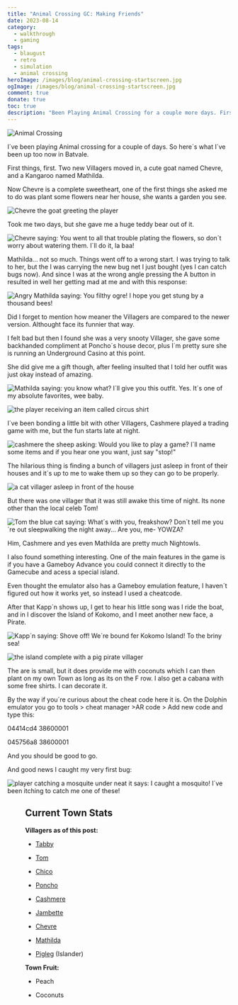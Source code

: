 ```yaml
---
title: "Animal Crossing GC: Making Friends"
date: 2023-08-14
category:
  - walkthrough
  - gaming
tags:
  - blaugust
  - retro
  - simulation
  - animal crossing
heroImage: /images/blog/animal-crossing-startscreen.jpg
ogImage: /images/blog/animal-crossing-startscreen.jpg
comment: true
donate: true
toc: true
description: "Been Playing Animal Crossing for a couple more days. First off I´ve had two new villagers move in  and I got to meet some of them  and do some chores for them. "
---
```

![Animal Crossing](/images/blog/animal-crossing-startscreen.jpg)

I´ve been playing Animal crossing for a couple of days. So here´s what I´ve been up too now in Batvale.

First things, first. Two new Villagers moved in, a cute goat named Chevre, and a Kangaroo named Mathilda.

Now Chevre is a complete sweetheart, one of the first things she asked me to do was plant some flowers near her house, she wants a garden you see.

![Chevre the goat greeting the player](/images/2023/goatanimalcrossing.png#medium)

Took me two days, but she gave me a huge teddy bear out of it.

![Chevre saying: You went to all that trouble plating the flowers, so don´t worry about watering them. I´ll do it, la baa!](/images/2023/chevregoatanimalcrosisng.jpeg#center)


Mathilda... not so much. Things went off to a wrong start. I was trying to talk to her, but the I was carrying the new bug net I just bought (yes I can catch bugs now). And since I was at the wrong angle pressing the A button in resulted in well her getting mad at me and with this response:

![Angry Mathilda saying: You filthy ogre! I hope you get stung by a thousand bees!](/images/2023/animalcorssingkanga.jpeg#center)

Did I forget to mention how meaner the Villagers are compared to the newer version. Althought face its funnier that way.

I felt bad but then I found she was a very snooty Villager, she gave some backhanded compliment at Poncho´s house decor, plus I´m pretty sure she is running an Underground Casino at this point.

She did give me a gift though, after feeling insulted that I told her outfit was just okay instead of amazing.

![Mathilda saying: you know what? I´ll give you this outfit. Yes. It´s one of my absolute favorites, wee baby.](/images/2023/animalcrossingcasino.png#medium)

![the player receiving an item called circus shirt](/images/2023/animalcrossinginveturyfull.png#medium "Did she just call me a clown!?")



I´ve been bonding a little bit with other Villagers, Cashmere played a trading game with me, but the fun starts late at night.

![cashmere the sheep asking: Would you like to play a game? I´ll name some items and if you hear one you want, just say "stop!"](/images/2023/cashmereanimalcrossing.png#medium)


The hilarious thing is finding a bunch of villagers just asleep in front of their houses and it´s up to me to wake them up so they can go to be properly.

![a cat villager asleep in front of the house](/images/2023/sleepycatanimalcrossing.png#medium)


But there was one villager that it was still awake this time of night. Its none other than the local celeb Tom!

![Tom the blue cat saying: What´s with you, freakshow?
Don´t tell me you´re out sleepwalking the night away...
Are you, me- YOWZA?](/images/2023/tomcatanimalcrossing.png#medium "Just a couple of freaks chilling at night.")

Him, Cashmere and yes even Mathilda are pretty much Nightowls.

I also found something interesting. One of the main features in the game is if you have a Gameboy Advance you could connect it directly to the Gamecube and acess a special island.

Even thought the emulator also has a Gameboy emulation feature, I haven´t figured out how it works yet, so instead I used a cheatcode.

After that Kapp´n shows up, I get to hear his little song was I ride the boat, and in I discover the Island of Kokomo, and I meet another new face, a Pirate.

![Kapp´n saying: Shove off! We´re bound fer Kokomo Island! To the briny sea!](/images/2023/animalcrossingkappaboat.png#medium)

![the island complete with a pig pirate villager](/images/2023/animalcrossingpigisland.png#medium)

The are is small, but it does provide me with coconuts which I can then plant on my own Town as long as its on the F row. I also get a cabana with some free shirts. I can decorate it.

By the way if you´re curious about the cheat code here it is. On the Dolphin emulator you go to tools > cheat manager >AR code > Add new code and type this:

04414cd4 38600001

045756a8 38600001

And you should be good to go.

And good news I caught my very first bug:

![player catching a mosquite under neat it says: I caught a mosquito! I´ve been itching to catch me one of these!](/images/2023/mosquitocatchanimalcrossing.png#medium "About damn time, these things keep biting me.")
<figure>


## **Current** **Town Stats**

**Villagers as of this post:**

- [Tabby](https://nookipedia.com/wiki/Tabby)

- [Tom](https://nookipedia.com/wiki/Tom)

- [Chico](https://nookipedia.com/wiki/Chico)

- [Poncho](https://nookipedia.com/wiki/Poncho)

- [Cashmere](https://nookipedia.com/wiki/Cashmere)

- [Jambette](https://nookipedia.com/wiki/Jambette)

- [Chevre](https://nookipedia.com/wiki/Chevre)

- [Mathilda](https://nookipedia.com/wiki/Mathilda)

- [Pigleg](https://nookipedia.com/wiki/Pigleg) (Islander)

**Town Fruit:**

- Peach

- Coconuts


